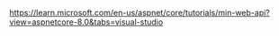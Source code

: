 https://learn.microsoft.com/en-us/aspnet/core/tutorials/min-web-api?view=aspnetcore-8.0&tabs=visual-studio
